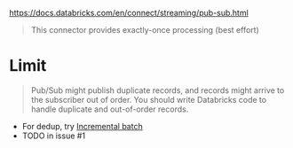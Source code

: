 https://docs.databricks.com/en/connect/streaming/pub-sub.html
> This connector provides exactly-once processing (best effort)


# Limit
> Pub/Sub might publish duplicate records, and records might arrive to the subscriber out of order. You should write Databricks code to handle duplicate and out-of-order records.
- For dedup, try [Incremental batch](https://docs.databricks.com/en/connect/streaming/pub-sub.html#incremental-batch-processing-semantics-for-pubsub)
- TODO in issue #1